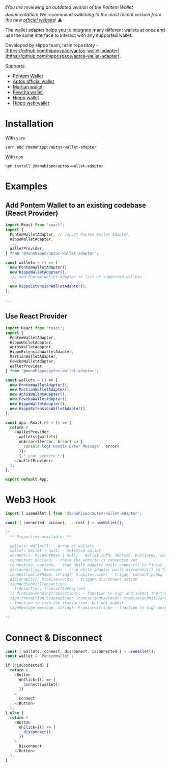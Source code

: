 :exclamation:_You are reviewing an outdated version of the Pontem Wallet documentation! We recommend switching to the most recent version from the new_ [_official website_](https://docs.pontemwallet.xyz/)! :warning:<br>

The wallet adapter helps you to integrate many different wallets at once and use the same interface to interact with any supported wallet.

Developed by Hippo team, main repository - [https://github.com/hippospace/aptos-wallet-adapter](https://github.com/hippospace/aptos-wallet-adapter).

Supports:

- [Pontem Wallet](https://pontem.network/pontem-wallet)
- [Aptos official wallet](https://github.com/aptos-labs/aptos-core/releases/tag/wallet-v0.1.1)
- [Martian wallet](https://martianwallet.xyz/)
- [Fewcha wallet](https://fewcha.app/)
- [Hippo wallet](https://github.com/hippospace/hippo-wallet)
- [Hippo web wallet](https://hippo-wallet-test.web.app/)

# Installation

With `yarn`

```
yarn add @manahippo/aptos-wallet-adapter
```

With `npm`

```
npm install @manahippo/aptos-wallet-adapter
```

# Examples

## Add Pontem Wallet to an existing codebase (React Provider)

```typescript
import React from "react";
import {
  PontemWalletAdapter, // Import Pontem Wallet Adapter.
  HippoWalletAdapter,
  ...
  WalletProvider,
} from '@manahippo/aptos-wallet-adapter';

const wallets = () => [
  new PontemWalletAdapter(),
  new HippoWalletAdapter(),
   // Add Pontem Wallet Adapter to list of supported wallets.
  ...
  new HippoExtensionWalletAdapter(),
];

...

```

## Use React Provider

```typescript
import React from "react";
import {
  PontemWalletAdapter,
  HippoWalletAdapter,
  AptosWalletAdapter,
  HippoExtensionWalletAdapter,
  MartianWalletAdapter,
  FewchaWalletAdapter,
  WalletProvider,
} from '@manahippo/aptos-wallet-adapter';

const wallets = () => [
  new PontemWalletAdapter(),
  new MartianWalletAdapter(),
  new AptosWalletAdapter(),
  new FewchaWalletAdapter(),
  new HippoWalletAdapter(),
  new HippoExtensionWalletAdapter(),
];

const App: React.FC = () => {
  return (
    <WalletProvider
      wallets={wallets}
      onError={(error: Error) => {
        console.log('Handle Error Message', error)
      }}>
      {/* your website */}
    </WalletProvider>
  );
};

export default App;
```

# Web3 Hook

```typescript
import { useWallet } from '@manahippo/aptos-wallet-adapter';

const { connected, account, ...rest } = useWallet();

/*
  ** Properties available: **

  wallets: Wallet[]; - Array of wallets
  wallet: Wallet | null; - Selected wallet
  account(): AccountKeys | null; - Wallet info: address, publicKey, authKey
  connected: boolean; - check the website is connected yet
  connecting: boolean; - true while adapter waits connect() to finish
  disconnecting: boolean; - true while adapter waits disconnect() to finish
  connect(walletName: string): Promise<void>; - trigger connect popup
  disconnect(): Promise<void>; - trigger disconnect action
  signAndSubmitTransaction(
    transaction: TransactionPayload
  ): Promise<PendingTransaction>; - function to sign and submit the transaction to chain
  signTransaction(transaction: TransactionPayload): Promise<SubmitTransactionRequest>;
  - function to sign the transaction, but not submit
  signMessage(message: string): Promise<string> - function to sign message
  
*/
```

# Connect & Disconnect

```typescript
const { wallets, connect, disconnect, isConnected } = useWallet();
const wallet = 'PontemWallet';

if (!isConnected) {
  return (
    <Button
      onClick={() => {
        connect(wallet);
      }}
    >
      Connect
    </Button>
  );
} else {
  return (
    <Button
      onClick={() => {
        disconnect();
      }}
    >
      Disconnect
    </Button>
  );
}
```
